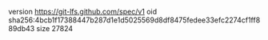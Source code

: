 version https://git-lfs.github.com/spec/v1
oid sha256:4bcb1f17388447b287d1e1d5025569d8df8475fedee33efc2274cf1ff889db43
size 27824
